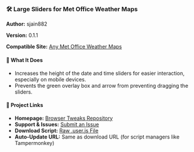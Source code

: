### 🛠 Large Sliders for Met Office Weather Maps

**Author:** sjain882

**Version:** 0.1.1  

**Compatible Site:** [Any Met Office Weather Maps](https://weather.metoffice.gov.uk/maps-and-charts/)  

#### 📌 What It Does
- Increases the height of the date and time sliders for easier interaction, especially on mobile devices.
- Prevents the green overlay box and arrow from preventing dragging the sliders.

#### 🔗 Project Links
- **Homepage:** [Browser Tweaks Repository](https://www.github.com/sjain882/Browser-Tweaks)
- **Support & Issues:** [Submit an Issue](https://www.github.com/sjain882/Browser-Tweaks/issues)
- **Download Script:** [Raw .user.js File](https://raw.githubusercontent.com/sjain882/Browser-Tweaks/main/MetOfficeWeatherMaps-LargeSliders.user.js)
- **Auto-Update URL:** Same as download URL (for script managers like Tampermonkey)